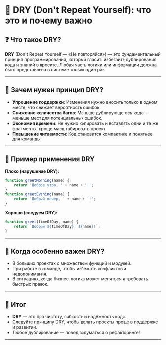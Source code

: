 # 📌 DRY (Don't Repeat Yourself): что это и почему важно

## ❓ Что такое DRY?

**DRY** (Don't Repeat Yourself — «Не повторяйся») — это фундаментальный принцип программирования, который гласит: избегайте дублирования кода и знаний в проекте. Любая часть логики или информации должна быть представлена в системе только один раз.

---

## 🔹 Зачем нужен принцип DRY?

- **Упрощение поддержки**: Изменения нужно вносить только в одном месте, что снижает вероятность ошибок.
- **Снижение количества багов**: Меньше дублирующегося кода — меньше мест для потенциальных ошибок.
- **Экономия времени**: Не нужно копировать и вставлять одни и те же фрагменты, проще масштабировать проект.
- **Повышение читаемости**: Код становится компактнее и понятнее для команды.

---

## 🔹 Пример применения DRY

**Плохо (нарушение DRY):**
```javascript
function greetMorning(name) {
    return 'Доброе утро, ' + name + '!';
}
function greetEvening(name) {
    return 'Добрый вечер, ' + name + '!';
}
```

**Хорошо (следуем DRY):**
```javascript
function greet(timeOfDay, name) {
    return `Добрый ${timeOfDay}, ${name}!`;
}
```

---

## 🔹 Когда особенно важен DRY?

- В больших проектах с множеством функций и модулей.
- При работе в команде, чтобы избежать конфликтов и недопонимания.
- В ситуациях, когда бизнес-логика может меняться и требовать быстрых правок.

---

## 🎯 Итог

- **DRY** — это про чистоту, гибкость и надёжность кода.
- Следуйте принципу DRY, чтобы делать проекты проще в поддержке и развитии.
- Любое дублирование — повод задуматься о рефакторинге!

--- 